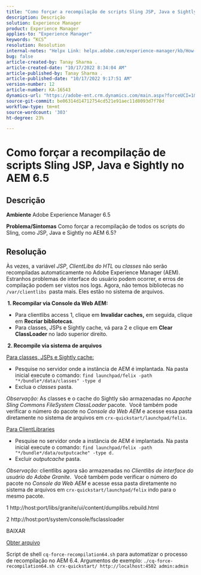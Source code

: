 ```yaml
---
title: "Como forçar a recompilação de scripts Sling JSP, Java e Sightly no AEM 6.5"
description: Descrição
solution: Experience Manager
product: Experience Manager
applies-to: "Experience Manager"
keywords: “KCS”
resolution: Resolution
internal-notes: "Helpx Link: helpx.adobe.com/experience-manager/kb/How-to-force-a-recompilation-of-all-Sling-scripts-jsps-java-sightly-on-AEM-6-4.html"
bug: false
article-created-by: Tanay Sharma .
article-created-date: "10/17/2022 8:34:04 AM"
article-published-by: Tanay Sharma .
article-published-date: "10/17/2022 9:17:51 AM"
version-number: 12
article-number: KA-16543
dynamics-url: "https://adobe-ent.crm.dynamics.com/main.aspx?forceUCI=1&pagetype=entityrecord&etn=knowledgearticle&id=3e907074-f64d-ed11-bba2-0022480868ff"
source-git-commit: be06314d14712754cd521e91aec11d8093d7f78d
workflow-type: tm+mt
source-wordcount: '303'
ht-degree: 23%

---
```


# Como forçar a recompilação de scripts Sling JSP, Java e Sightly no AEM 6.5

## Descrição

<b>Ambiente</b>
Adobe Experience Manager 6.5


<b>Problema/Sintomas</b>
Como forçar a recompilação de todos os scripts do Sling, como JSP, Java e Sightly no AEM 6.5?


## Resolução


Às vezes, a variável *JSP*, *ClientLibs do HTL* ou *classes* não serão recompiladas automaticamente no Adobe Experience Manager (AEM).  Estranhos problemas de interface do usuário podem ocorrer, e erros de compilação podem ser vistos nos logs. Agora, não temos bibliotecas no `/var/clientlibs `pasta mais. Eles estão no sistema de arquivos.

<b> 1. Recompilar via Console da Web AEM:</b>

- Para clientlibs access 1, clique em <b>Invalidar caches,</b> em seguida, clique em <b>Recriar bibliotecas</b>.
- Para classes, JSPs e Sightly cache, vá para 2 e clique em <b>Clear ClassLoader</b> no lado superior direito.


<b> 2. Recompile via sistema de arquivos</b>

<u>Para classes, JSPs e Sightly cache:</u>

- Pesquise no servidor onde a instância de AEM é implantada. Na pasta inicial execute o comando: `find launchpad/felix -path "*/bundle*/data/classes" -type d`
- Exclua o *classes* pasta.


*Observação:* As classes e o cache do Sightly são armazenadas no *Apache Sling Commons FileSystem ClassLoader* pacote.  Você também pode verificar o número do pacote no *Console da Web AEM* e acesse essa pasta diretamente no sistema de arquivos em `crx-quickstart/launchpad/felix`.



<u>Para ClientLibraries</u>

- Pesquise no servidor onde a instância de AEM é implantada. Na pasta inicial execute o comando: `find launchpad/felix -path "*/bundle*/data/outputcache" -type d.`
- Excluir *outputcache* pasta.


*Observação:* clientlibs agora são armazenadas no *Clientlibs de interface do usuário do Adobe Granite*.  Você também pode verificar o número do pacote no *Console da Web AEM* e acesse essa pasta diretamente no sistema de arquivos em `crx-quickstart/launchpad/felix` indo para o mesmo pacote.



1 http://host:port/libs/granite/ui/content/dumplibs.rebuild.html

2 http://host:port/system/console/fsclassloader



BAIXAR

[Obter arquivo](https://helpx.adobe.com/content/dam/help/en/experience-manager/kb/How-to-force-a-recompilation-of-all-Sling-scripts-jsps-java-sightly-on-AEM-6-4/_jcr_content/main-pars/download_section/download-1/cq-force-recompilation64.zip "cq-force-recompilation64.zip")

Script de shell `cq-force-recompilation64.sh` para automatizar o processo de recompilação no AEM 6.4. Argumentos de exemplo: `./cq-force-recompilation64.sh crx-quickstart/ http://localhost:4502 admin:admin`
